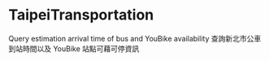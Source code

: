 # TaipeiTransportation
Query estimation arrival time of bus and YouBike availability
查詢新北市公車到站時間以及 YouBike 站點可藉可停資訊
